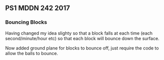 ## PS1 MDDN 242 2017

### Bouncing Blocks

Having changed my idea slighty so that a block falls at each time (each second/minute/hour etc) so that each block will bounce down the surface.

Now added ground plane for blocks to bounce off, just require the code to allow the balls to bounce.